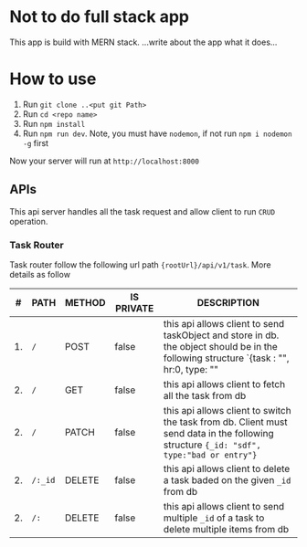 # Not to do full stack app

This app is build with MERN stack.
...write about the app what it does...

# How to use

1. Run `git clone ..<put git Path>`
2. Run `cd <repo name>`
3. Run `npm install`
4. Run `npm run dev`. Note, you must have `nodemon`, if not run `npm i nodemon -g` first

Now your server will run at `http://localhost:8000`

## APIs

This api server handles all the task request and allow client to run `CRUD` operation.

### Task Router

Task router follow the following url path `{rootUrl}/api/v1/task`. More details as follow

| #   | PATH    | METHOD | IS PRIVATE | DESCRIPTION                                                                                                                            |
| --- | ------- | ------ | ---------- | -------------------------------------------------------------------------------------------------------------------------------------- |
| 1.  | `/`     | POST   | false      | this api allows client to send taskObject and store in db. the object should be in the following structure `{task : "", hr:0, type: "" |
| 2.  | `/`     | GET    | false      | this api allows client to fetch all the task from db                                                                                   |
| 2.  | `/`     | PATCH  | false      | this api allows client to switch the task from db. Client must send data in the following structure `{_id: "sdf", type:"bad or entry"}`                                                                            |
| 2.  | `/:_id` | DELETE | false      | this api allows client to delete a task baded on the given `_id` from db                                                               |
| 2.  | `/:`    | DELETE | false      | this api allows client to send multiple `_id` of a task to delete multiple items from db                                               |
